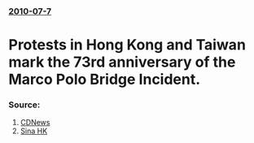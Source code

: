 ### [2010-07-7](/news/2010/07/7/index.md)

# Protests in Hong Kong and Taiwan mark the 73rd anniversary of the Marco Polo Bridge Incident. 




### Source:

1. [CDNews](http://www.cdnews.com.tw/cdnews_site/docDetail.jsp?coluid=111&docid=101219631)
2. [Sina HK](http://news.sina.com.hk/cgi-bin/nw/show.cgi/32/1/1/1778361/1.html)
